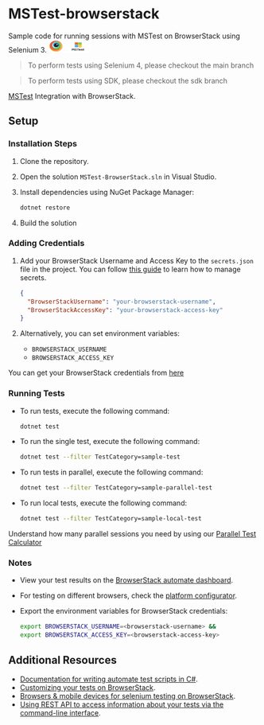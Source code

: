 # MSTest-browserstack
Sample code for running sessions with MSTest on BrowserStack using Selenium 3. <img src="assets/browserstack.png" width=30 height=25> <img src="assets/MSTest.png" width=50 height=25> 

> To perform tests using Selenium 4, please checkout the main branch

> To perform tests using SDK, please checkout the sdk branch

[MSTest](https://docs.microsoft.com/en-us/dotnet/core/testing/unit-testing-with-mstest) Integration with BrowserStack.

## Setup

### Installation Steps

1. Clone the repository.
2. Open the solution `MSTest-BrowserStack.sln` in Visual Studio.
3. Install dependencies using NuGet Package Manager:
   
    ```bash
    dotnet restore
    ```
4. Build the solution

### Adding Credentials

1. Add your BrowserStack Username and Access Key to the `secrets.json` file in the project. You can follow [this guide](https://learn.microsoft.com/en-us/aspnet/core/security/app-secrets?view=aspnetcore-8.0&tabs=windows#read-the-secret-via-the-configuration-api) to learn how to manage secrets.
   
    ```json
    {
      "BrowserStackUsername": "your-browserstack-username",
      "BrowserStackAccessKey": "your-browserstack-access-key"
    }
    ```

2. Alternatively, you can set environment variables:
    - `BROWSERSTACK_USERNAME`
    - `BROWSERSTACK_ACCESS_KEY`

You can get your BrowserStack credentials from [here](https://www.browserstack.com/accounts/profile/details)

### Running Tests

- To run tests, execute the following command:
    ```bash
    dotnet test
    ```

- To run the single test, execute the following command:
    ```bash
    dotnet test --filter TestCategory=sample-test
    ```

- To run tests in parallel, execute the following command:
    ```bash
    dotnet test --filter TestCategory=sample-parallel-test
    ```

- To run local tests, execute the following command:
    ```bash
    dotnet test --filter TestCategory=sample-local-test
    ```

Understand how many parallel sessions you need by using our [Parallel Test Calculator](https://www.browserstack.com/automate/parallel-calculator?ref=github)

### Notes

* View your test results on the [BrowserStack automate dashboard](https://www.browserstack.com/automate).
* For testing on different browsers, check the [platform configurator](https://www.browserstack.com/automate/c-sharp#setting-os-and-browser).
* Export the environment variables for BrowserStack credentials:

    ```bash
    export BROWSERSTACK_USERNAME=<browserstack-username> &&
    export BROWSERSTACK_ACCESS_KEY=<browserstack-access-key>
    ```

## Additional Resources

* [Documentation for writing automate test scripts in C#](https://www.browserstack.com/automate/c-sharp).
* [Customizing your tests on BrowserStack](https://www.browserstack.com/automate/capabilities).
* [Browsers & mobile devices for selenium testing on BrowserStack](https://www.browserstack.com/list-of-browsers-and-platforms?product=automate).
* [Using REST API to access information about your tests via the command-line interface](https://www.browserstack.com/automate/rest-api).
